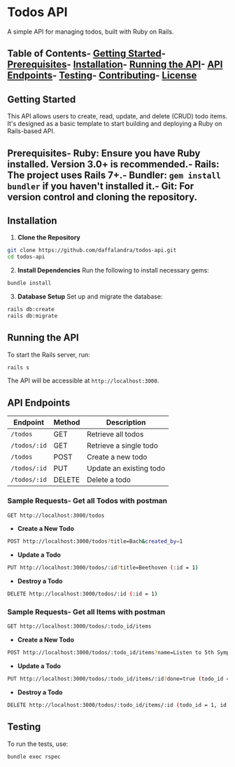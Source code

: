 # Todos API
 A simple API for managing todos, built with Ruby on Rails.
 ## Table of Contents- [Getting Started](#getting-started)- [Prerequisites](#prerequisites)- [Installation](#installation)- [Running the API](#running-the-api)- [API Endpoints](#api-endpoints)- [Testing](#testing)- [Contributing](#contributing)- [License](#license)
 ## Getting Started
 This API allows users to create, read, update, and delete (CRUD) todo items. It's designed as a
 basic template to start building and deploying a Ruby on Rails-based API.
 ## Prerequisites- **Ruby**: Ensure you have Ruby installed. Version 3.0+ is recommended.- **Rails**: The project uses Rails 7+.- **Bundler**: `gem install bundler` if you haven't installed it.- **Git**: For version control and cloning the repository.
## Installation
 1. **Clone the Repository**
   ```bash
   git clone https://github.com/daffalandra/todos-api.git
   cd todos-api
   ```
 2. **Install Dependencies**
   Run the following to install necessary gems:
   ```bash
   bundle install
   ```
 3. **Database Setup**
   Set up and migrate the database:
   ```bash
   rails db:create
   rails db:migrate
   ```
 ## Running the API
 To start the Rails server, run:
 ```bash
 rails s
 ```
 The API will be accessible at `http://localhost:3000`.
 ## API Endpoints
 | Endpoint                | Method | Description              |
 |-------------------------|--------|--------------------------|
 | `/todos`                | GET    | Retrieve all todos       |
 | `/todos/:id`            | GET    | Retrieve a single todo   |
 | `/todos`                | POST   | Create a new todo        |
 | `/todos/:id`            | PUT    | Update an existing todo  |
 | `/todos/:id`            | DELETE | Delete a todo            |
### Sample Requests- **Get all Todos** with postman
  ```bash
  GET http://localhost:3000/todos
  ```
  - **Create a New Todo**
  ```bash
  POST http://localhost:3000/todos?title=Bach&created_by=1
  ```
  - **Update a Todo**
  ```bash
  PUT http://localhost:3000/todos/:id?title=Beethoven (:id = 1)
  ```
  - **Destroy a Todo** 
  ```bash
  DELETE http://localhost:3000/todos/:id (:id = 1)
  ```
  ### Sample Requests- **Get all Items** with postman
  ```bash
  GET http://localhost:3000/todos/:todo_id/items
  ```
  - **Create a New Todo**
  ```bash
  POST http://localhost:3000/todos/:todo_id/items?name=Listen to 5th Symphony&done=false (todo_id = 1)
  ```
  - **Update a Todo**
  ```bash
  PUT http://localhost:3000/todos/:todo_id/items/:id?done=true (todo_id = 1, id = 1)
  ```
  - **Destroy a Todo** 
  ```bash
  DELETE http://localhost:3000/todos/:todo_id/items/:id (todo_id = 1, id = 1)
  ```
 ## Testing
 To run the tests, use:
 ```bash
 bundle exec rspec
 ```